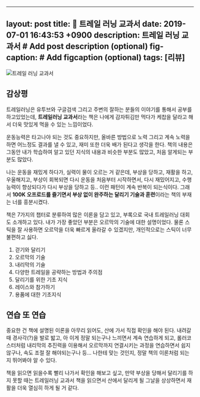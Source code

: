 
---
layout: post
title: 📕 트레일 러닝 교과서
date: 2019-07-01 16:43:53 +0900
description: 트레일 러닝 교과서 # Add post description (optional)
fig-caption: # Add figcaption (optional)
tags: [리뷰]
---
![트레일 러닝 교과서](http://image.kyobobook.co.kr/images/book/xlarge/762/x9788964943762.jpg)
## 감상평 

트레일러닝은 유투브와 구글검색 그리고 주변의 잘하는 분들의 이야기를 통해서 공부를 하고있었는데, **트레일러닝 교과서**라는 책은 나에게 감자튀김만 먹다가 케찹을 달라고 해서 더욱 맛있게 먹을 수 있는 느낌이었다. 

운동능력은 타고나야 되는 것도 중요하지만, 올바른 방법으로 노력 그리고 계속 노력을 하면 어느정도 결과를 낼 수 있고, 재미 또한 더욱 배가 된다고 생각을 한다. 책의 내용은 그동안 내가 학습하여 알고 있던 지식의 내용과 비슷한 부분도 많았고, 처음 알게되는 부분도 많았다. 

나는 운동을 재밌게 하다가, 실력이 물이 오르는 거 같은데, 부상을 당하고, 재활을 하고, 우울해지고, 부상이 회복되면 다시 운동을 처음부터 시작하면서, 다시 재밌어지고, 수행능력이 향상되다가 다시 부상을 당하고 등.. 이런 패턴이 계속 반복이 되는식이다. 그래서 **100K 오프로드를 즐기면서 부상 없이 완주하는 달리기 기술과 훈련**이라는 책의 부재는 너를 흥분시켰다. 

책은 7가지의 챕터로 분류하여 많은 이론을 담고 있고, 부록으로 국내 트레일러닝 대회도 소개하고 있다. 내가 가장 좋았던 부분은 오르막의 기술에 대한 설명이었다. 물론 스틱을 잘 사용하면 오르막을 더욱 빠르게 올라갈 수 있겠지만, 개인적으로는 스틱이 너무 불편하고 싫다. 

1. 걷기와 달리기
2. 오르막의 기술
3. 내리막의 기술
4. 다양한 트레일을 공략하는 방법과 주의점
5. 달리기를 위한 기초 지식
6. 레이스와 참가하기
7. 용품에 대한 기초지식

## 연습 또 연습
중요한 건 책에 설명된 이론을 아무리 읽어도, 산에 가서 직접 확인을 해야 된다. 내려갈 때 경사각(?)을 발로 밟고, 아 이게 정말 되는구나 느끼면서 계속 연습하게 되고, 롤러코스터처럼 내리막의 추진력을 이용해서 오르막까지 연결시키는 과정을 연습하면서 쉽지 않구나, 속도 조절 잘 해야되는구나 등... 나한테 맞는 것인지, 정말 책의 이론처럼 되는지 뛰어봐야 알 수 있다. 

책을 읽으면 읽을수록 빨리 나가서 확인을 해보고 싶고, 만약 부상을 당해서 달리기를 하지 못할 때는 트레일러닝 교과서 책을 읽으면서 산에서 달리게 될 그날을 상상하면서 재활을 더욱 열심히 하게 될 거 같다.